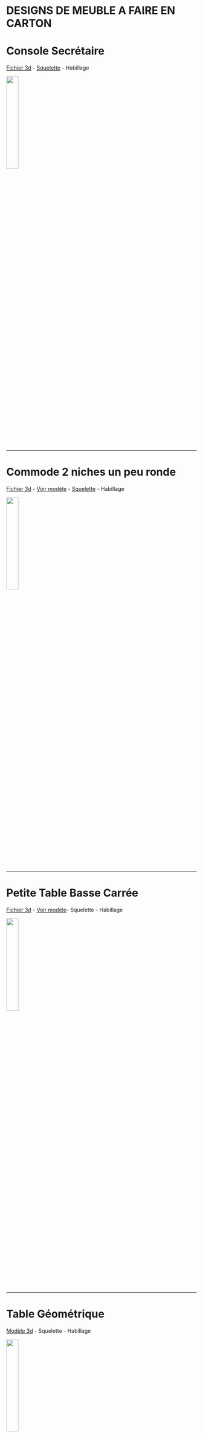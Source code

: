 # DESIGNS DE MEUBLE A FAIRE EN CARTON

# Console Secrétaire
<a href="https://raw.githubusercontent.com/gilboonet/designs/master/MEUBLES/0001.obj">Fichier 3d</a> - 
<a href="https://jscad.xyz/#https://raw.githubusercontent.com/gilboonet/designs/master/MEUBLES/sq_ed0001.js">Squelette</a> - 
Habillage

<a href="https://jscad.xyz/#https://raw.githubusercontent.com/gilboonet/designs/master/MEUBLES/0001.obj">
<img src="https://raw.githubusercontent.com/gilboonet/designs/master/MEUBLES/0001.png" width=25% height=25%></a>

***
# Commode 2 niches un peu ronde
<a href="https://raw.githubusercontent.com/gilboonet/designs/master/MEUBLES/0002.obj">Fichier 3d</a> - 
<a href="https://jscad.xyz/#https://raw.githubusercontent.com/gilboonet/designs/master/MEUBLES/0002.obj">Voir modèle</a> - 
<a href="https://jscad.xyz/#https://raw.githubusercontent.com/gilboonet/designs/master/MEUBLES/sq_ed0002.js">Squelette</a> - 
Habillage

<img src="https://raw.githubusercontent.com/gilboonet/designs/master/MEUBLES/0002.png" width=25% height=25%>

***
# Petite Table Basse Carrée
<a href="https://raw.githubusercontent.com/gilboonet/designs/master/MEUBLES/0002.obj">Fichier 3d</a> - 
<a href="https://jscad.xyz/#https://raw.githubusercontent.com/gilboonet/designs/master/MEUBLES/0002.obj">Voir modèle</a>- Squelette - Habillage

<img src="https://raw.githubusercontent.com/gilboonet/designs/master/MEUBLES/0003.png" width=25% height=25%>

***
# Table Géométrique
<a href="https://raw.githubusercontent.com/gilboonet/designs/master/MEUBLES/0004.obj"> Modèle 3d</a> - Squelette - Habillage

<img src="https://raw.githubusercontent.com/gilboonet/designs/master/MEUBLES/0004.png" width=25% height=25%>

***
# Fauteuil Club Classique
<a href="https://raw.githubusercontent.com/gilboonet/designs/master/MEUBLES/0005.obj"> Modèle 3d</a> - Squelette - Habillage

<img src="https://raw.githubusercontent.com/gilboonet/designs/master/MEUBLES/0005.png" width=25% height=25%>

***
# Commode galbée
<a href="https://raw.githubusercontent.com/gilboonet/designs/master/MEUBLES/0006.obj"> Modèle 3d</a> - Squelette - Habillage

<img src="https://raw.githubusercontent.com/gilboonet/designs/master/MEUBLES/0006.png" width=25% height=25%>

***
# Buffet Galbé (base)
<a href="https://raw.githubusercontent.com/gilboonet/designs/master/MEUBLES/0007.obj"> Modèle 3d</a> - Squelette - Habillage

<img src="https://raw.githubusercontent.com/gilboonet/designs/master/MEUBLES/0007.png" width=25% height=25%>

***
# Meuble TV en Coin
<a href="https://raw.githubusercontent.com/gilboonet/designs/master/MEUBLES/0008.obj"> Modèle 3d</a> - Squelette - Habillage

<img src="https://raw.githubusercontent.com/gilboonet/designs/master/MEUBLES/0008.png" width=25% height=25%>

***
# Meuble rond
<a href="https://raw.githubusercontent.com/gilboonet/designs/master/MEUBLES/0009.obj"> Modèle 3d</a> - Squelette - Habillage

<img src="https://raw.githubusercontent.com/gilboonet/designs/master/MEUBLES/0009.png" width=25% height=25%>
